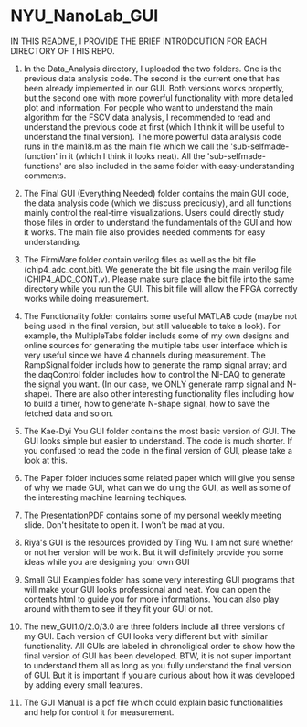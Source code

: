 # NYU_NanoLab_GUI

IN THIS README, I PROVIDE THE BRIEF INTRODCUTION FOR EACH DIRECTORY OF THIS REPO. 


1. In the Data_Analysis directory, I uploaded the two folders. One is the previous data analysis code. The second is the current one that has been already implemented in our GUI. Both versions works propertly, but the second one with more powerful functionality with more detailed plot and information. For people who want to understand the main algorithm for the FSCV data analysis, I recommended to read and understand the previous code at first (which I think it will be useful to understand the final version). The more powerful data analysis code runs in the main18.m as the main file which we call the 'sub-selfmade-function' in it (which I think it looks neat). All the 'sub-selfmade-functions' are also included in the same folder with easy-understanding comments. 


2. The Final GUI (Everything Needed) folder contains the main GUI code, the data analysis code (which we discuss preciously), and all functions mainly control the real-time visualizations. Users could directly study those files in order to understand the fundamentals of the GUI and how it works. The main file also provides needed comments for easy understanding.

3. The FirmWare folder contain verilog files as well as the bit file (chip4_adc_cont.bit). We generate the bit file using the main verilog file (CHIP4_ADC_CONT.v). Please make sure place the bit file into the same directory while you run the GUI. This bit file will allow the FPGA correctly works while doing measurement.


4. The Functionality folder contains some useful MATLAB code (maybe not being used in the final version, but still valueable to take a look). For example, the MultipleTabs folder includs some of my own designs and online sources for generating the multiple tabs user interface which is very useful since we have 4 channels during measurement. The RampSignal folder includs how to generate the ramp signal array; and the daqControl folder includes how to control the NI-DAQ to generate the signal you want. (In our case, we ONLY generate ramp signal and N-shape). There are also other interesting functionality files including how to build a timer, how to generate N-shape signal, how to save the fetched data and so on. 


5. The Kae-Dyi You GUI folder contains the most basic version of GUI. The GUI looks simple but easier to understand. The code is much shorter. If you confused to read the code in the final version of GUI, please take a look at this. 


6. The Paper folder includes some related paper which will give you sense of why we made GUI, what can we do uing the GUI, as well as some of the interesting machine learning techiques.


7. The PresentationPDF contains some of my personal weekly meeting slide. Don't hesitate to open it. I won't be mad at you.


8. Riya's GUI is the resources provided by Ting Wu. I am not sure whether or not her version will be work. But it will definitely provide you some ideas while you are designing your own GUI 


9. Small GUI Examples folder has some very interesting GUI programs that will make your GUI looks professional and neat. You can open the contents.html to guide you for more informations. You can also play around with them to see if they fit your GUI or not.


10. The new_GUI1.0/2.0/3.0 are three folders include all three versions of my GUI. Each version of GUI looks very different but with similiar functionality. All GUIs are labeled in chronoligical order to show how the final version of GUI has been developed. BTW, it is not super important to understand them all as long as you fully understand the final version of GUI. But it is important if you are curious about how it was developed by adding every small features.


11. The GUI Manual is a pdf file which could explain basic functionalities and help for control it for measurement.
